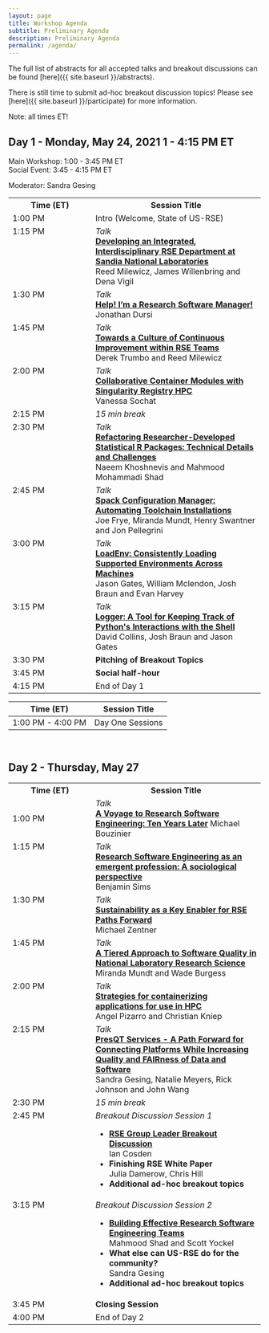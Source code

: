 ```yaml
---
layout: page
title: Workshop Agenda
subtitle: Preliminary Agenda
description: Preliminary Agenda
permalink: /agenda/
---
```


The full list of abstracts for all accepted talks and breakout discussions can be found [here]({{ site.baseurl }}/abstracts).

There is still time to submit ad-hoc breakout discussion topics! Please see [here]({{ site.baseurl }}/participate) for more information.

Note: all times ET!

## Day 1 - Monday, May 24, 2021 1 - 4:15 PM ET

Main Workshop: 1:00 - 3:45 PM ET  
Social Event: 3:45 - 4:15 PM ET

Moderator: Sandra Gesing

<table>
<tr>
  <th style="min-width: 150px;">Time (ET)</th>
  <th>Session Title </th>
</tr>
<tr>
  <td>1:00 PM</td>
  <td>Intro (Welcome, State of US-RSE)</td>
</tr>
<tr>
  <td style="vertical-align: top;"> 1:15 PM</td>
  <td>
    <i>Talk</i><br>
    <b><a href="{{ site.baseurl }}/abstracts#developing-an-integrated-interdisciplinary-rse-department-at-sandia-national-laboratories">Developing an Integrated, Interdisciplinary RSE Department at Sandia National Laboratories</a></b> <br>
    Reed Milewicz, James Willenbring and Dena Vigil
  </td>
</tr>
<tr>
  <td style="vertical-align: top;">1:30 PM</td>
  <td>
    <i>Talk</i> <br>
    <b><a href="{{ site.baseurl }}/abstracts#help-im-a-research-software-manager">Help! I’m a Research Software Manager!</a></b> <br>
    Jonathan Dursi
  </td>
</tr>
<tr>
  <td style="vertical-align: top;">1:45 PM</td>
  <td>
    <i>Talk</i> <br>
    <b><a href="{{ site.baseurl }}/abstracts#towards-a-culture-of-continuous-improvement-within-rse-teams">Towards a Culture of Continuous Improvement within RSE Teams</a></b> <br>
    Derek Trumbo and Reed Milewicz
  </td>
</tr>
<tr>
  <td style="vertical-align: top;">2:00 PM</td>
  <td>
    <i>Talk</i> <br>
    <b><a href="{{ site.baseurl }}/abstracts#collaborative-container-modules-with-singularity-registry-hpc">Collaborative Container Modules with Singularity Registry HPC</a></b> <br>
    Vanessa Sochat
  </td>
</tr>
<tr>
  <td>2:15 PM</td>
  <td><i>15 min break</i></td>
</tr>
<tr>
  <td style="vertical-align: top;">2:30 PM</td>
  <td>
    <i>Talk</i> <br>
    <b><a href="{{ site.baseurl }}/abstracts#refactoring-researcher-developed-statistical-r-packages-technical-details-and-challenges">Refactoring Researcher-Developed Statistical R Packages: Technical Details and Challenges</a></b> <br>
    Naeem Khoshnevis and Mahmood Mohammadi Shad
  </td>
</tr>
<tr>
  <td style="vertical-align: top;">2:45 PM</td>
  <td>
    <i>Talk</i> <br>
    <b><a href="{{ site.baseurl }}/abstracts#spack-configuration-manager-automating-toolchain-installations">Spack Configuration Manager: Automating Toolchain Installations</a></b> <br>
    Joe Frye, Miranda Mundt, Henry Swantner and Jon Pellegrini
  </td>
</tr>
<tr>
  <td style="vertical-align: top;">3:00 PM</td>
  <td>
    <i>Talk</i> <br>
    <b><a href="{{ site.baseurl }}/abstracts#loadenv-consistently-loading-supported-environments-across-machines">LoadEnv: Consistently Loading Supported Environments Across Machines</a></b> <br>
    Jason Gates, William Mclendon, Josh Braun and Evan Harvey
  </td>
</tr>
<tr>
  <td style="vertical-align: top;">3:15 PM</td>
  <td>
    <i>Talk</i> <br>
    <b><a href="{{ site.baseurl }}/abstracts#logger-a-tool-for-keeping-track-of-pythons-interactions-with-the-shell">Logger: A Tool for Keeping Track of Python's Interactions with the Shell</a></b> <br>
    David Collins, Josh Braun and Jason Gates
  </td>
</tr>
<tr>
  <td>3:30 PM</td>
  <td><b>Pitching of Breakout Topics</b></td>
</tr>
<tr>
  <td>3:45 PM</td>
  <td><b>Social half-hour</b></td>
</tr>
<tr>
  <td>4:15 PM</td>
  <td>End of Day 1</td>
</tr>
</table>



| Time (ET) | Session Title |
| ------ | ----- |
| 1:00 PM - 4:00 PM |  Day One Sessions |

<br>

## Day 2 - Thursday, May 27

<table>
<tr>
  <th style="min-width: 150px;">Time (ET)</th>
  <th>Session Title </th>
</tr>
<tr>
  <td>1:00 PM</td>
  <td><i>Talk</i><br><b><a href="{{ site.baseurl }}/abstracts#a-voyage-to-research-software-engineering-ten-years-later">A Voyage to Research Software Engineering: Ten Years Later</a></b> Michael Bouzinier</td>
</tr>
<tr>
  <td style="vertical-align: top;"> 1:15 PM</td>
  <td>
    <i>Talk</i><br>
    <b><a href="{{ site.baseurl }}/abstracts#research-software-engineering-as-an-emergent-profession-a-sociological-perspective">Research Software Engineering as an emergent profession: A sociological perspective</a></b> <br>
    Benjamin Sims
  </td>
</tr>
<tr>
  <td style="vertical-align: top;">1:30 PM</td>
  <td>
    <i>Talk</i> <br>
    <b><a href="{{ site.baseurl }}/abstracts#sustainability-as-a-key-enabler-for-rse-paths-forward">Sustainability as a Key Enabler for RSE Paths Forward</a></b> <br>
    Michael Zentner
  </td>
</tr>
<tr>
  <td style="vertical-align: top;">1:45 PM</td>
  <td>
    <i>Talk</i> <br>
    <b><a href="{{ site.baseurl }}/abstracts#a-tiered-approach-to-software-quality-in-national-laboratory-research-science">A Tiered Approach to Software Quality in National Laboratory Research Science</a></b> <br>
    Miranda Mundt and Wade Burgess
  </td>
</tr>
<tr>
  <td style="vertical-align: top;">2:00 PM</td>
  <td>
    <i>Talk</i> <br>
    <b><a href="{{ site.baseurl }}/abstracts#strategies-for-containerizing-applications-for-use-in-hpc">Strategies for containerizing applications for use in HPC</a></b> <br>
    Angel Pizarro and Christian Kniep
  </td>
</tr>
<tr>
  <td style="vertical-align: top;">2:15 PM</td>
  <td>
    <i>Talk</i> <br>
    <b><a href="{{ site.baseurl }}/abstracts#presqt-services---a-path-forward-for-connecting-platforms-while-increasing-quality-and-fairness-of-data-and-software">PresQT Services - A Path Forward for Connecting Platforms While Increasing Quality and FAIRness of Data and Software</a></b> <br>
    Sandra Gesing, Natalie Meyers, Rick Johnson and John Wang
  </td>
</tr>
<tr>
  <td>2:30 PM</td>
  <td><i>15 min break</i></td>
</tr>
<tr>
  <td style="vertical-align: top;">2:45 PM</td>
  <td>
    <i>Breakout Discussion Session 1</i> <br>
    <ul>
      <li>
        <b><a href="{{ site.baseurl }}/abstracts#rse-group-leader-breakout-discussion">RSE Group Leader Breakout Discussion</a></b> <br>
        Ian Cosden
      </li>
      <li>
        <b>Finishing RSE White Paper</b><br>
        Julia Damerow, Chris Hill
      </li>
      <li>
        <b>Additional ad-hoc breakout topics</b>
      </li>
    </ul>
  </td>
</tr>
<tr>
  <td style="vertical-align: top;">3:15 PM</td>
  <td>
  <i>Breakout Discussion Session 2</i> <br>
  <ul>
    <li>
      <b><a href="{{ site.baseurl }}/abstracts#building-effective-research-software-engineering-teams">Building Effective Research Software Engineering Teams</a></b> <br>
      Mahmood Shad and Scott Yockel
    </li>
    <li>
      <b>What else can US-RSE do for the community?</b><br>
      Sandra Gesing
    </li>
    <li>
      <b>Additional ad-hoc breakout topics</b>
    </li>
  </ul>
  </td>
</tr>
<tr>
  <td>3:45 PM</td>
  <td><b>Closing Session</b></td>
</tr>
<tr>
  <td>4:00 PM</td>
  <td>End of Day 2</td>
</tr>
</table>
